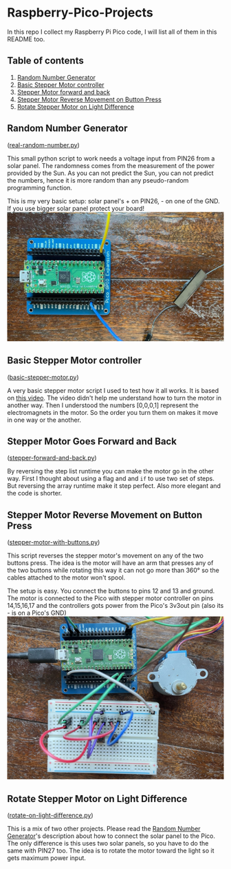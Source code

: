 # Raspberry-Pico-Projects
In this repo I collect my Raspberry Pi Pico code, I will list all of them in this README too.

## Table of contents
1. [Random Number Generator](#random-number-generator)
2. [Basic Stepper Motor controller](#basic-stepper-motor-controller)
3. [Stepper Motor forward and back](#stepper-motor-goes-forward-and-back)
4. [Stepper Motor Reverse Movement on Button Press](#stepper-motor-reverse-movement-on-button-press)
5. [Rotate Stepper Motor on Light Difference](#rotate-stepper-motor-on-light-difference)


## Random Number Generator

([real-random-number.py](https://github.com/akosnikhazy/Raspberry-Pico-Projects/blob/main/real-random-number.py)) 

This small python script to work needs a voltage input from PIN26 from a solar panel. The randomness comes from the measurement of the power provided by the Sun. As you can not predict the Sun, you can not predict the numbers, hence it is more random than any pseudo-random programming function.

This is my very basic setup: solar panel's + on PIN26, - on one of the GND. If you use bigger solar panel protect your board!
![Raspberry Pico with solar panel](https://raw.githubusercontent.com/akosnikhazy/Raspberry-Pico-Projects/main/readme-images/random-number-generator.jpg)

## Basic Stepper Motor controller
([basic-stepper-motor.py](https://github.com/akosnikhazy/Raspberry-Pico-Projects/blob/main/basic-stepper-motor.py))

A very basic stepper motor script I used to test how it all works. It is based on [this video](https://www.youtube.com/watch?v=gyqOETtpINg). The video didn't help me understand how to turn the motor in another way. Then I understood the numbers [0,0,0,1] represent the electromagnets in the motor. So the order you turn them on makes it move in one way or the another.

## Stepper Motor Goes Forward and Back
([stepper-forward-and-back.py](https://github.com/akosnikhazy/Raspberry-Pico-Projects/blob/main/stepper-forward-and-back.py))

By reversing the step list runtime you can make the motor go in the other way. First I thought about using a flag and and `if` to use two set of steps. But reversing the array runtime make it step perfect. Also more elegant and the code is shorter.

## Stepper Motor Reverse Movement on Button Press
([stepper-motor-with-buttons.py](https://github.com/akosnikhazy/Raspberry-Pico-Projects/blob/main/stepper-motor-with-buttons.py))

This script reverses the stepper motor's movement on any of the two buttons press. The idea is the motor will have an arm that presses any of the two buttons while rotating this way it can not go more than 360° so the cables attached to the motor won't spool.

The setup is easy. You connect the buttons to pins 12 and 13 and ground. The motor is connected to the Pico with stepper motor controller on pins 14,15,16,17 and the controllers gots power from the Pico's 3v3out pin (also its - is on a Pico's GND)
![Raspberry Pico with solar panel](https://raw.githubusercontent.com/akosnikhazy/Raspberry-Pico-Projects/main/readme-images/stepper-motor-with-buttons.jpg)

## Rotate Stepper Motor on Light Difference
([rotate-on-light-difference.py](https://github.com/akosnikhazy/Raspberry-Pico-Projects/blob/main/rotate-on-light-difference.py))

This is a mix of two other projects. Please read the [Random Number Generator](#random-number-generator)'s description about how to connect the solar panel to the Pico. The only difference is this uses two solar panels, so you have to do the same with PIN27 too. The idea is to rotate the motor toward the light so it gets maximum power input.
